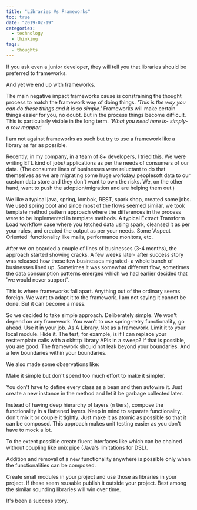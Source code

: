 ```yaml
---
title: "Libraries Vs Frameworks"
toc: true
date: "2019-02-19"
categories:
  - technology
  - thinking
tags: 
  - thoughts
---
```


If you ask even a junior developer, they will tell you that libraries should be preferred to frameworks.

And yet we end up with frameworks.

The main negative impact frameworks cause is constraining the thought process to match the framework way of doing things. _'This is the way you can do these things and it is so simple.'_ Frameworks will make certain things easier for you, no doubt. But in the process things become difficult. This is particularly visible in the long term. _'What you need here is- simply- a row mapper.'_

I am not against frameworks as such but try to use a framework like a library as far as possible.

Recently, in my company, in a team of 8+ developers, I tried this. We were writing ETL kind of jobs/ applications as per the needs of consumers of our data. (The consumer lines of businesses were reluctant to do that themselves as we are migrating some huge workday/ peoplesoft data to our custom data store and they don't want to own the risks. We, on the other hand, want to push the adoption/migration and are helping them out.)

We like a typical java, spring, lombok, REST, spark shop, created some jobs. We used spring boot and since most of the flows seemed similar, we took template method pattern approach where the differences in the process were to be implemented in template methods. A typical Extract Transform Load workflow case where you fetched data using spark, cleansed it as per your rules, and created the output as per your needs. Some 'Aspect Oriented' functionality like mails, performance monitors, etc.

After we on boarded a couple of lines of businesses (3-4 months), the approach started showing cracks. A few weeks later- after success story was released how those few businesses migrated- a whole bunch of businesses lined up. Sometimes it was somewhat different flow, sometimes the data consumption patterns emerged which we had earlier decided that 'we would never support'.

This is where frameworks fall apart. Anything out of the ordinary seems foreign. We want to adapt it to the framework. I am not saying it cannot be done. But it can become a mess.

So we decided to take simple approach. Deliberately simple. We won't depend on any framework. You wan't to use spring-retry functionality, go ahead. Use it in your job. As A Library. Not as a framework. Limit it to your local module. Hide it. The test, for example, is if I can replace your resttemplate calls with a okhttp library APIs in a sweep? If that is possible, you are good. The framework should not leak beyond your boundaries. And a few boundaries within your boundaries.

We also made some observations like:

Make it simple but don't spend too much effort to make it simpler.

You don't have to define every class as a bean and then autowire it. Just create a new instance in the method and let it be garbage collected later.

Instead of having deep hierarchy of layers (n tiers), compose the functionality in a flattened layers. Keep in mind to separate functionality, don't mix it or couple it tightly. Just make it as atomic as possible so that it can be composed. This approach makes unit testing easier as you don't have to mock a lot.

To the extent possible create fluent interfaces like which can be chained without coupling like unix pipe (Java's limitations for DSL).

Addition and removal of a new functionality anywhere is possible only when the functionalities can be composed.

Create small modules in your project and use those as libraries in your project. If these seem reusable publish it outside your project. Best among the similar sounding libraries will win over time.

It's been a success story.
